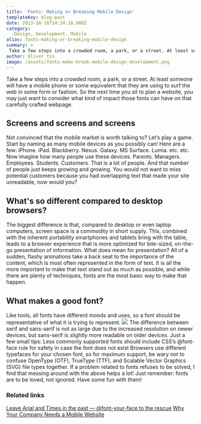 ```yaml
---
title: 'Fonts: Making or Breaking Mobile Design'
templateKey: blog-post
date: 2013-10-16T14:24:18.000Z
category: 
  -Design, Development, Mobile
alias: fonts-making-or-breaking-mobile-design
summary: > 
 Take a few steps into a crowded room, a park, or a street. At least someone will have a mobile phone or some equivalent that they are using to surf the web in some form or fashion. So the next time you sit to plan a website, you may just want to consider what kind of impact those fonts can have on that carefully crafted webpage.
author: Oliver Yin
image: /assets/fonts-make-break-mobile-design-development.png
---
```


Take a few steps into a crowded room, a park, or a street. At least someone will have a mobile phone or some equivalent that they are using to surf the web in some form or fashion. So the next time you sit to plan a website, you may just want to consider what kind of impact those fonts can have on that carefully crafted webpage.

Screens and screens and screens
-------------------------------

Not convinced that the mobile market is worth talking to? Let’s play a game. Start by naming as many mobile devices as you possibly can! Here are a few: iPhone. iPad. Blackberry. Nexus. Galaxy. MS Surface. Lumia. etc. etc. Now imagine how many people use these devices. Parents. Managers. Employees. Students. Customers. That is a lot of people. And that number of people just keeps growing and growing. You would not want to miss potential customers because you had overlapping text that made your site unreadable, now would you?

What's so different compared to desktop browsers?
-------------------------------------------------

The biggest difference is that, compared to desktop or even laptop computers, screen space is a commodity in short supply. This, combined with the inherent portability smartphones and tablets bring with the table, leads to a browser experience that is more optimized for bite-sized, on-the-go presentation of information. What does mean for presentation? All of a sudden, flashy animations take a back seat to the importance of the content, which is most often represented in the form of text. It is all the more important to make that text stand out as much as possible, and while there are plenty of techniques, fonts are the most basic way to make that happen.

What makes a good font?
-----------------------

Like tools, all fonts have different moods and uses, so a font should be representative of what it is trying to represent. ![](/assets/comic-sans-example_0.png) The difference between serif and sans-serif is not as large due to the increased resolution on newer devices, but sans-serif is slightly more readable on older devices. Just a few small tips: Less commonly supported fonts should include CSS’s @font-face rule for safety in case the font does not exist Browsers use different typefaces for your chosen font, so for maximum support, be wary not to confuse OpenType (OTF), TrueType (TTF), and Scalable Vector Graphics (SVG) file types together. If a problem related to fonts refuses to be solved, I find that messing around with the above helps a lot! Just remember: fonts are to be loved, not ignored. Have some fun with them! 

### Related links

[Leave Arial and Times in the past — @font-your-face to the rescue](/insights/leave-arial-and-times-past-—-font-your-face-rescue) [Why Your Company Needs a Mobile Website](/insights/why-your-company-needs-mobile-website)
